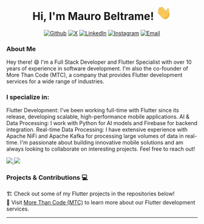 <h1 align="center">Hi, I'm Mauro Beltrame! <img src="https://raw.githubusercontent.com/ABSphreak/ABSphreak/master/gifs/Hi.gif" width="40px" /> </h1>

<p align="center">
<a href="https://github.com/Mauro124"><img alt="Github" src="https://img.shields.io/badge/Github-Mauro124-gray?style=flat-square&logo=github"></a>
<a href="https://twitter.com/maurobeltrame3"><img alt="X" src="https://img.shields.io/badge/maurobeltrame3-black?style=flat-square&logo=x"></a>
<a href="https://www.linkedin.com/in/maurobeltrame/"><img alt="LinkedIn" src="https://img.shields.io/badge/Linkedin-maurobeltrame-blue?style=flat-square&logo=linkedin"></a>
<a href="https://www.instagram.com/adityavs_/"><img alt="Instagram" src="https://img.shields.io/badge/Instagram-mauro124_-red?style=flat-square&logo=instagram"></a>
<a href="mailto:maurobeltrame12@gmail.com"><img alt="Email" src="https://img.shields.io/badge/Email-maurobeltrame12@gmail.com-blue?style=flat-square&logo=gmail"></a>
</p>

### About Me <br>
Hey there! 😄 I'm a Full Stack Developer and Flutter Specialist with over 10 years of experience in software development. I'm also the co-founder of More Than Code (MTC), a company that provides Flutter development services for a wide range of industries.

### I specialize in:<br>
Flutter Development: I've been working full-time with Flutter since its release, developing scalable, high-performance mobile applications.
AI & Data Processing: I work with Python for AI models and Firebase for backend integration.
Real-time Data Processing: I have extensive experience with Apache NiFi and Apache Kafka for processing large volumes of data in real-time.
I'm passionate about building innovative mobile solutions and am always looking to collaborate on interesting projects. Feel free to reach out!

<a href="https://github.com/Mauro124">
  <img height="180em" src="https://github-readme-stats.vercel.app/api?username=Mauro124&show_icons=true&theme=dark" />
  <img height="180em" src="https://github-readme-stats.vercel.app/api/top-langs/?username=Mauro124&theme=dark&show_icons=true" />
</a>


### Projects & Contributions :computer:<br>
🏗️ Check out some of my Flutter projects in the repositories below!<br>
🔗 Visit [More Than Code (MTC)](https://www.mtc-flutter.com/) to learn more about our Flutter development services.<br>

<hr/>
